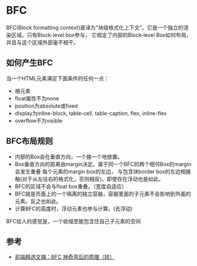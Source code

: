 # BFC
BFC(Block formatting context)直译为"块级格式化上下文"。它是一个独立的渲染区域，只有Block-level box参与， 它规定了内部的Block-level Box如何布局，并且与这个区域外部毫不相干。

## 如何产生BFC
当一个HTML元素满足下面条件的任何一点：
* 根元素
* float属性不为none
* position为absolute或fixed
* display为inline-block, table-cell, table-caption, flex, inline-flex
* overflow不为visible

## BFC布局规则
* 内部的Box会在垂直方向，一个接一个地放置。
* Box垂直方向的距离由margin决定。属于同一个BFC的两个相邻Box的margin会发生重叠 每个元素的margin box的左边， 与包含块border box的左边相接触(对于从左往右的格式化，否则相反)。即使存在浮动也是如此。
* BFC的区域不会与float box重叠。（宽度自适应）
* BFC就是页面上的一个隔离的独立容器，容器里面的子元素不会影响到外面的元素。反之也如此。
* 计算BFC的高度时，浮动元素也参与计算。(去浮动)

BFC给人的感觉是，一个收缩至能包含住自己子元素的空间


## 参考
* [前端精选文摘：BFC 神奇背后的原理（转）](http://www.w3ctech.com/topic/865)